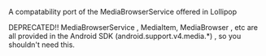 A compatability port of the MediaBrowserService offered in Lollipop

DEPRECATED!! MediaBrowserService , MediaItem, MediaBrowser , etc are all provided in the Android SDK (android.support.v4.media.*) , so you shouldn't need this. 